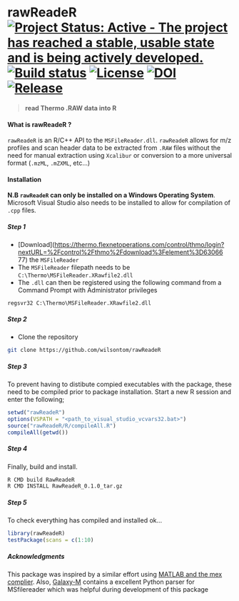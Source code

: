 # rawReadeR [![Project Status: Active - The project has reached a stable, usable state and is being actively developed.](http://www.repostatus.org/badges/latest/active.svg)](http://www.repostatus.org/#active) [![Build status](https://ci.appveyor.com/api/projects/status/x6r218kf1v51oqiq/branch/master?svg=true)](https://ci.appveyor.com/project/wilsontom/rawreader/branch/master) [![License](https://img.shields.io/badge/license-GNU%20GPL%20v3.0-blue.svg "GNU GPL v3.0")](https://raw.githubusercontent.com/wilsontom/rawReadeR/master/LICENSE) [![DOI](https://zenodo.org/badge/18139/wilsontom/rawReadeR.svg)](https://zenodo.org/badge/latestdoi/18139/wilsontom/rawReadeR) [![Release](https://img.shields.io/badge/release-v0.1.0-blue.svg)](https://github.com/wilsontom/rawReadeR/releases/tag/v0.1.0)
 > __read Thermo .RAW data into R__

#### What is rawReadeR ?

`rawReadeR` is an R/C++ API to the `MSFileReader.dll`.  `rawReadeR` allows for m/z profiles and scan header data to be extracted from `.RAW` files without the need for manual extraction using `Xcalibur` or conversion to a more universal format (`.mzML`, `.mZXML`, etc...)

#### Installation
 __N.B `rawReadeR` can only be installed on a Windows Operating System__. Microsoft Visual Studio also needs to be installed to allow for compilation of `.cpp` files. 

##### Step 1
 - [Download](https://thermo.flexnetoperations.com/control/thmo/login?nextURL=%2Fcontrol%2Fthmo%2Fdownload%3Felement%3D63066 77) the `MSFileReader`
 - The `MSFileReader` filepath needs to be `C:\Thermo\MSFileReader.XRawfile2.dll`
 - The `.dll` can then be registered using the following command from a Command Prompt with Administrator privileges 
  ```
  regsvr32 C:\Thermo\MSFileReader.XRawfile2.dll
  ```
  
##### Step 2 
 - Clone the repository
```sh
git clone https://github.com/wilsontom/rawReadeR
```
##### Step 3
To prevent having to distibute compied executables with the package, these need to be compiled prior to package installation. Start a new R session and enter the following;

```R
setwd("rawReadeR")
options(VSPATH = "<path_to_visual_studio_vcvars32.bat>")
source("rawReadeR/R/compileAll.R") 
compileAll(getwd())
```

##### Step 4
Finally, build and install.

```sh
R CMD build RawReadeR
R CMD INSTALL RawReadeR_0.1.0_tar.gz
```
##### Step 5
To check everything has compiled and installed ok...
```R
library(rawReadeR)
testPackage(scans = c(1:10)
```


##### Acknowledgments

This package was inspired by a similar effort using [MATLAB and the mex complier](https://github.com/jgoldford/msfilereader-matlab-api). Also, [Galaxy-M](https://github.com/Viant-Metabolomics/Galaxy-M) contains a excellent Python parser for MSfilereader which was helpful during development of this package
